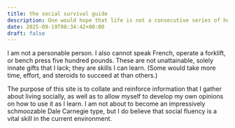 ```yaml
---
title: the social survival guide
description: One would hope that life is not a consecutive series of hostage situations
date: 2025-09-19T08:34:42+00:00
draft: false
---
```

I am not a personable person. I also cannot speak French, operate a forklift, or bench press five hundred pounds. These are not unattainable, solely innate gifts that I lack; they are skills I can learn. (Some would take more time, effort, and steroids to succeed at than others.) 

The purpose of this site is to collate and reinforce information that I gather about living socially, as well as to allow myself to develop my own opinions on how to use it as I learn. I am not about to become an impressively schmoozable Dale Carnegie type, but I do believe that social fluency is a vital skill in the current environment.

